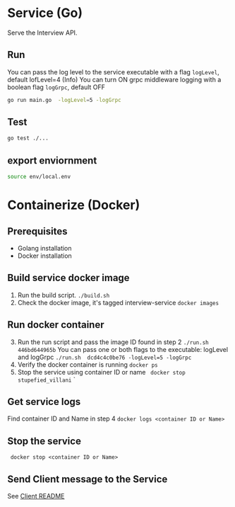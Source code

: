 # Service (Go)

Serve the Interview API.

## Run
You can pass the log level to the service executable with a flag `logLevel`, default lofLevel=4 (Info)
You can turn ON grpc middleware logging with a boolean flag `logGrpc`, default OFF 

```sh
go run main.go  -logLevel=5 -logGrpc
```

## Test

```sh
go test ./...
```

## export enviornment

```sh
source env/local.env
```
# Containerize (Docker)
## Prerequisites
- Golang installation
- Docker installation
## Build service docker image
1. Run the build script.
`./build.sh`
2. Check the docker image, it's tagged interview-service
`docker images`
## Run docker container
3. Run the run script and pass the image ID found in step 2
`./run.sh 446bd644965b`
You can pass one or both flags to the executable: logLevel and logGrpc
`./run.sh  dcd4c4c0be76 -logLevel=5 -logGrpc`
4. Verify the docker container is running
`docker ps`
5. Stop the service using container ID or name
` docker stop stupefied_villani`
`
## Get service logs
Find container ID and Name in step 4
`docker logs <container ID or Name>`

## Stop the service
` docker stop <container ID or Name>`

## Send Client message to the Service
See [Client README](../client-go/README.md)
